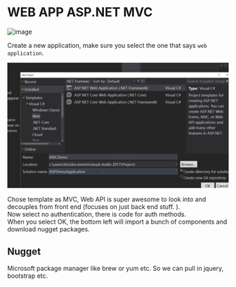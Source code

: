 # WEB APP ASP.NET MVC 


![image](https://miro.medium.com/max/638/1*fdmEnFOCH8oDVo8mlQG2jg.jpeg)
  
Create a new application, make sure you select the one that says `web application`.  

![webapp](image/webapp.png)
  
  
Chose template as MVC, Web API is super awesome to look into and decouples from front end (focuses on just back end stuff. ).  
Now select no authentication, there is code for auth methods.   
When you select OK, the bottom left will import a bunch of components and download nugget packages.

## Nugget 
  
Microsoft package manager like brew or yum etc. So we can pull in jquery, bootstrap etc.  
